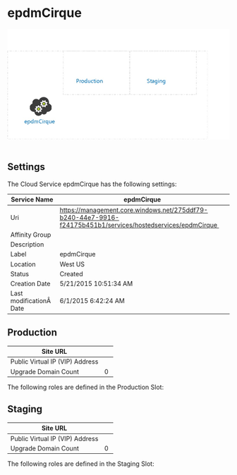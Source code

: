 # epdmCirque 
![alt text](/../assets/57cba633d49f49e29e2ea0a7dfacc085.jpg) 
## Settings
The Cloud Service epdmCirque has the following settings: 

| Service Name | epdmCirque  |
| --- | --- |
| Uri | https://management.core.windows.net/275ddf79-b240-44e7-9916-f24175b451b1/services/hostedservices/epdmCirque  |
| Affinity Group |   |
| Description |   |
| Label | epdmCirque  |
| Location | West US  |
| Status | Created  |
| Creation Date | 5/21/2015 10:51:34 AM  |
| Last modificationÂ  Date | 6/1/2015 6:42:24 AM  |


## Production


| Site URL |   |
| --- | --- |
| Public Virtual IP (VIP) Address |   |
| Upgrade Domain Count | 0  |

The following roles are defined in the Production Slot:

## Staging


| Site URL |   |
| --- | --- |
| Public Virtual IP (VIP) Address |   |
| Upgrade Domain Count | 0  |

The following roles are defined in the Staging Slot:
